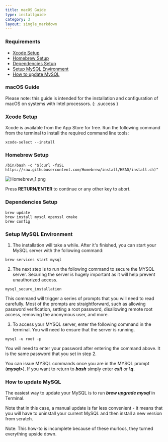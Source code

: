 ```yaml
---
title: macOS Guide
type: installguide
category: 3
layout: single_markdown
---
```


### Requirements

* [Xcode Setup](#xcode-setup)
* [Homebrew Setup](#homebrew-setup)
* [Dependencies Setup](#dependencies-setup)
* [Setup MySQL Environment](#setup-mysql-environment)
* [How to update MySQL](#how-to-update-mysql)

### macOS Guide

Please note: this guide is intended for the installation and configuration of macOS on systems with Intel processors.
{: .success }

### Xcode Setup

Xcode is available from the App Store for free. Run the following command from the terminal to install the required command line tools:

```console
xcode-select --install
```

### Homebrew Setup

```console
/bin/bash -c "$(curl -fsSL https://raw.githubusercontent.com/Homebrew/install/HEAD/install.sh)"
```

![Homebrew_1.png](/Wiki/images/installation.mac/homebrew_1.png)

Press **RETURN/ENTER** to continue or any other key to abort.


### Dependencies Setup

```console
brew update
brew install mysql openssl cmake
brew config
```

### Setup MySQL Environment

1. The installation will take a while. After it's finished, you can start your MySQL server with the following command:

```console
brew services start mysql
```

2. The next step is to run the following command to secure the MYSQL server. Securing the server is hugely important as it will help prevent unauthorized access.

```console
mysql_secure_installation
```

This command will trigger a series of prompts that you will need to read carefully. Most of the prompts are straightforward, such as allowing password verification, setting a root password, disallowing remote root access, removing the anonymous user, and more.

3. To access your MYSQL server, enter the following command in the terminal. You will need to ensure that the server is running.

```console
mysql -u root -p
```

You will need to enter your password after entering the command above. It is the same password that you set in step 2.

You can issue MYSQL commands once you are in the MYSQL prompt (***mysql>***). If you want to return to ***bash*** simply enter ***exit*** or ***\q***.

### How to update MySQL

The easiest way to update your MySQL is to run ***brew upgrade mysql*** in Terminal.

Note that in this case, a manual update is far less convenient - it means that you will have to uninstall your current MySQL and then install a new version from scratch.
































































Note: This how-to is incomplete because of these murlocs, they turned everything upside down.
